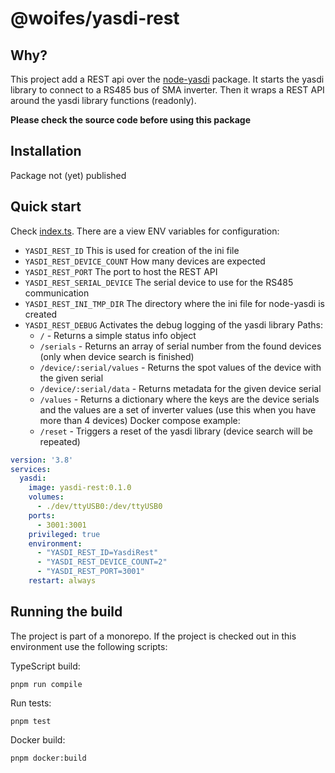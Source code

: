 # @woifes/yasdi-rest

## Why?

This project add a REST api over the [node-yasdi](../../packages//node-yasdi/)
package. It starts the yasdi library to connect to a RS485 bus of SMA inverter.
Then it wraps a REST API around the yasdi library functions (readonly).

**Please check the source code before using this package**

## Installation

Package not (yet) published

## Quick start

Check [index.ts](./index.ts). There are a view ENV variables for configuration:

- `YASDI_REST_ID` This is used for creation of the ini file
- `YASDI_REST_DEVICE_COUNT` How many devices are expected
- `YASDI_REST_PORT` The port to host the REST API
- `YASDI_REST_SERIAL_DEVICE` The serial device to use for the RS485
  communication
- `YASDI_REST_INI_TMP_DIR` The directory where the ini file for node-yasdi is
  created
- `YASDI_REST_DEBUG` Activates the debug logging of the yasdi library Paths:
  - `/` - Returns a simple status info object
  - `/serials` - Returns an array of serial number from the found devices (only
    when device search is finished)
  - `/device/:serial/values` - Returns the spot values of the device with the
    given serial
  - `/device/:serial/data` - Returns metadata for the given device serial
  - `/values` - Returns a dictionary where the keys are the device serials and
    the values are a set of inverter values (use this when you have more than 4
    devices) Docker compose example:
  - `/reset` - Triggers a reset of the yasdi library (device search will be
    repeated)

```yaml
version: '3.8'
services:
  yasdi:
    image: yasdi-rest:0.1.0
    volumes:
      - ./dev/ttyUSB0:/dev/ttyUSB0
    ports:
      - 3001:3001
    privileged: true
    environment:
      - "YASDI_REST_ID=YasdiRest"
      - "YASDI_REST_DEVICE_COUNT=2"
      - "YASDI_REST_PORT=3001"
    restart: always
```

## Running the build

The project is part of a monorepo. If the project is checked out in this
environment use the following scripts:

TypeScript build:

```shell
pnpm run compile
```

Run tests:

```shell
pnpm test
```

Docker build:

```shell
pnpm docker:build
```
